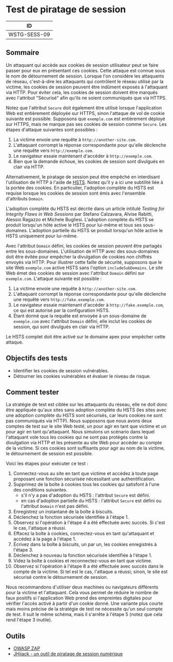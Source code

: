 # Test de piratage de session

|ID          |
|------------|
|WSTG-SESS-09|

## Sommaire

Un attaquant qui accède aux cookies de session utilisateur peut se faire passer pour eux en présentant ces cookies. Cette attaque est connue sous le nom de détournement de session. Lorsque l'on considère les attaquants de réseau, c'est-à-dire les attaquants qui contrôlent le réseau utilisé par la victime, les cookies de session peuvent être indûment exposés à l'attaquant via HTTP. Pour éviter cela, les cookies de session doivent être marqués avec l'attribut "Sécurisé" afin qu'ils ne soient communiqués que via HTTPS.

Notez que l'attribut `Secure` doit également être utilisé lorsque l'application Web est entièrement déployée sur HTTPS, sinon l'attaque de vol de cookie suivante est possible. Supposons que `exemple.com` est entièrement déployé sur HTTPS, mais ne marque pas ses cookies de session comme `Secure`. Les étapes d'attaque suivantes sont possibles :

1. La victime envoie une requête à `http://another-site.com`.
2. L'attaquant corrompt la réponse correspondante pour qu'elle déclenche une requête vers `http://exemple.com`.
3. Le navigateur essaie maintenant d'accéder à `http://exemple.com`.
4. Bien que la demande échoue, les cookies de session sont divulgués en clair via HTTP.

Alternativement, le piratage de session peut être empêché en interdisant l'utilisation de HTTP à l'aide de [HSTS](https://en.wikipedia.org/wiki/HTTP_Strict_Transport_Security). Notez qu'il y a ici une subtilité liée à la portée des cookies. En particulier, l'adoption complète du HSTS est requise lorsque les cookies de session sont émis avec l'ensemble d'attributs `Domain`.

L'adoption complète du HSTS est décrite dans un article intitulé *Testing for Integrity Flaws in Web Sessions* par Stefano Calzavara, Alvise Rabitti, Alessio Ragazzo et Michele Bugliesi. L'adoption complète du HSTS se produit lorsqu'un hôte active le HSTS pour lui-même et tous ses sous-domaines. L'adoption partielle du HSTS se produit lorsqu'un hôte active le HSTS uniquement pour lui-même.

Avec l'attribut `Domain` défini, les cookies de session peuvent être partagés entre les sous-domaines. L'utilisation de HTTP avec des sous-domaines doit être évitée pour empêcher la divulgation de cookies non chiffrés envoyés via HTTP. Pour illustrer cette faille de sécurité, supposons que le site Web `exemple.com` active HSTS sans l'option `includeSubDomains`. Le site Web émet des cookies de session avec l'attribut `Domain` défini sur `exemple.com`. L'attaque suivante est possible :

1. La victime envoie une requête à `http://another-site.com`.
2. L'attaquant corrompt la réponse correspondante pour qu'elle déclenche une requête vers `http://fake.exemple.com`.
3. Le navigateur essaie maintenant d'accéder à `http://fake.exemple.com`, ce qui est autorisé par la configuration HSTS.
4. Étant donné que la requête est envoyée à un sous-domaine de `exemple.com` avec l'attribut `Domain` défini, elle inclut les cookies de session, qui sont divulgués en clair via HTTP.

Le HSTS complet doit être activé sur le domaine apex pour empêcher cette attaque.

## Objectifs des tests

- Identifier les cookies de session vulnérables.
- Détourner les cookies vulnérables et évaluer le niveau de risque.

## Comment tester

La stratégie de test est ciblée sur les attaquants du réseau, elle ne doit donc être appliquée qu'aux sites sans adoption complète du HSTS (les sites avec une adoption complète du HSTS sont sécurisés, car leurs cookies ne sont pas communiqués via HTTP). Nous supposons que nous avons deux comptes de test sur le site Web testé, un pour agir en tant que victime et un pour agir en tant qu'attaquant. Nous simulons un scénario dans lequel l'attaquant vole tous les cookies qui ne sont pas protégés contre la divulgation via HTTP et les présente au site Web pour accéder au compte de la victime. Si ces cookies sont suffisants pour agir au nom de la victime, le détournement de session est possible.

Voici les étapes pour exécuter ce test :

1. Connectez-vous au site en tant que victime et accédez à toute page proposant une fonction sécurisée nécessitant une authentification.
2. Supprimez de la boîte à cookies tous les cookies qui satisfont à l'une des conditions suivantes.
    - s'il n'y a pas d'adoption du HSTS : l'attribut `Secure` est défini.
    - en cas d'adoption partielle du HSTS : l'attribut `Secure` est défini ou l'attribut `Domain` n'est pas défini.
3. Enregistrez un instantané de la boîte à biscuits.
4. Déclenchez la fonction sécurisée identifiée à l'étape 1.
5. Observez si l'opération à l'étape 4 a été effectuée avec succès. Si c'est le cas, l'attaque a réussi.
6. Effacez la boîte à cookies, connectez-vous en tant qu'attaquant et accédez à la page à l'étape 1.
7. Écrivez dans la boîte à biscuits, un par un, les cookies enregistrés à l'étape 3.
8. Déclenchez à nouveau la fonction sécurisée identifiée à l'étape 1.
9. Videz la boîte à cookies et reconnectez-vous en tant que victime.
10. Observez si l'opération à l'étape 8 a été effectuée avec succès dans le compte de la victime. Si tel est le cas, l'attaque a réussi; sinon, le site est sécurisé contre le détournement de session.

Nous recommandons d'utiliser deux machines ou navigateurs différents pour la victime et l'attaquant. Cela vous permet de réduire le nombre de faux positifs si l'application Web prend des empreintes digitales pour vérifier l'accès activé à partir d'un cookie donné. Une variante plus courte mais moins précise de la stratégie de test ne nécessite qu'un seul compte de test. Il suit le même schéma, mais il s'arrête à l'étape 5 (notez que cela rend l'étape 3 inutile).

## Outils

- [OWASP ZAP](https://www.zaproxy.org)
- [JHijack - un outil de piratage de session numérique](https://sourceforge.net/projects/jhijack/)
